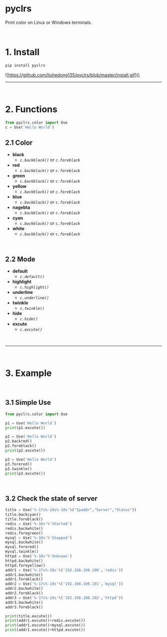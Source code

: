 # pyclrs
Print color on Linux or Windows terminals.

<br>

# 1. Install

```bash
pip install pyclrs
```
![https://github.com/liuhedong135/pyclrs/blob/master/install.gif]()
<br>



---

<br>

# 2. Functions
```python
from pyclrs.color import Use
c = Use('Hello World')
``` 

## 2.1 Color

- **black** 
  - *`c.backblack()`* or *`c.foreblack`*
- **red**   
  - *`c.backblack()`* or *`c.foreblack`*
- **green** 
  - *`c.backblack()`* or *`c.foreblack`*
- **yellow** 
  - *`c.backblack()`* or *`c.foreblack`*
- **blue**
  - *`c.backblack()`* or *`c.foreblack`*
- **nagebta** 
  - *`c.backblack()`* or *`c.foreblack`*
- **cyan** 
  - *`c.backblack()`* or *`c.foreblack`*
- **white** 
  - *`c.backblack()`* or *`c.foreblack`*

<br>

## 2.2 Mode

- **default**
  - *`c.default()`*
- **highlight**
  - *`c.highlight()`*
- **underline**
  - *`c.underline()`*
- **twinkle**
  - *`c.twinkle()`*
- **hide**
  - *`c.hide()`*
- **excute**
  - *`c.excute()`*

<br>

---

<br>

# 3. Example

<br>

## 3.1 Simple Use

```python
from pyclrs.color import Use

p1 = Use('Hello World')
print(p1.excute())

p2 = Use('Hello World')
p2.backred()
p2.foreblack()
print(p2.excute())

p3 = Use('Hello World')
p3.forered()
p3.twinkle()
print(p3.excute())
```

<br>

## 3.2 Check the state of server
```python
title = Use('%-17s%-10s%-10s'%("Ipaddr","Server","Status"))
title.backcyan()
title.foreblack()
redis = Use('%-10s'%'Started')
redis.backwhite()
redis.foregreen()
mysql = Use('%-10s'%'Stopped')
mysql.backwhite()
mysql.forered()
mysql.twinkle()
httpd = Use('%-10s'%'Unknown')
httpd.backwhite()
httpd.foreyellow()
addr1 = Use('%-17s%-10s'%('192.168.100.100','redis'))
addr1.backwhite()
addr1.foreblack()
addr2 = Use('%-17s%-10s'%('192.168.100.101','mysql'))
addr2.backwhite()
addr2.foreblack()
addr3 = Use('%-17s%-10s'%('192.168.100.102','httpd'))
addr3.backwhite()
addr3.foreblack()

print(title.excute())
print(addr1.excute()+redis.excute())
print(addr1.excute()+mysql.excute())
print(addr1.excute()+httpd.excute())
```
